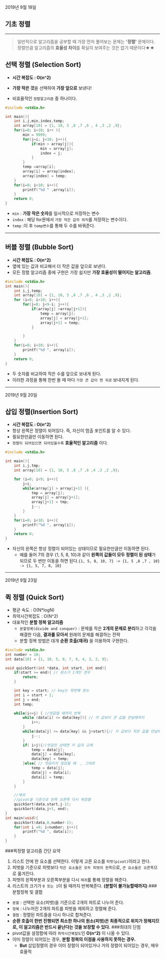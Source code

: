 2019년 9월 18일

기초 정렬
---------

---

> 일반적으로 알고리즘을 공부할 때 가장 먼저 풀어보는 문제는 **'정렬'** 문제이다. 정렬만큼 알고리즘의 **효율성 차이**를 확실히 보여주는 것은 없기 때문이다★★

선택 정렬 (Selection Sort)
--------------------------

-	**시간 복잡도 : O(n^2)**
-	**가장 작은 것**을 선택하여 **가장 앞으로** 보낸다!

-	비효율적인 `정렬알고리즘` 중 하나이다.

```C++
#include <stdio.h>

int main(){
	int i,j,min,index,temp;
	int array[10] = {1, 10, 5 ,8 ,7 ,6 , 4 ,3 ,2 ,9};
	for(i=0; i<10; i++ ){
		min = 9999;
		for(j=i; j<10; j++){
			if(min > array[j]){
				min = array[j];
				index = j;
			}
		}
		temp =array[i];
		array[i] = array[index];
		array[index] = temp;
	}
	for(i=0; i<10; i++){
		printf("%d " ,array[i]);
	}
	return 0;
}
```

-	`min` : **가장 작은 숫자**를 일시적으로 저장하는 변수
-	`index` : 해당 for문에서 `가장 작은 값의 위치`를 저장하는 변수이다.
-	`temp` :이 후 `temp변수`를 통해 두 수를 바꿔준다.

---

버블 정렬 (Bubble Sort)
-----------------------

-	**시간 복잡도 : O(n^2)**
-	옆에 있는 값과 비교해서 더 작은 값을 앞으로 보낸다.
-	모든 정렬 알고리즘 중에 구현은 가장 쉽지만 **가장 효율성이 떨어지는 알고리즘**.

```C++
#include <stdio.h>
int main(){
	int i,j,temp;
	int array[10] = {1, 10, 5 ,8 ,7 ,6 , 4 ,3 ,2 ,9};
	for (i=0; i<10; i++){
		for(j=0; j<9-i; j++){
			if(array[j] >array[j+1]){
				temp = array[j];
				array[j] = array[j+1];
				array[j+1] = temp;
			}

		}
	}
	for(i=0; i<10; i++){
		printf("%d ", array[i]);
	}
	return 0;
}
```

-	두 숫자를 비교하여 작은 수를 앞으로 보내게 된다.
-	이러한 과정을 통해 한번 돌 때 마다 `가장 큰 값이 맨 뒤로` 보내지게 된다.

---

2019년 9월 20일

삽입 정렬(Insertion Sort)
-------------------------

-	**시간 복잡도 : O(n^2)**
-	항상 왼쪽은 정렬이 되어있다. 즉, 자신이 멈출 포인트를 알 수 있다.
-	필요한만큼만 이동하면 된다.
-	`정렬이 되어있으면 되어있을수록` **효율적인 알고리즘** 이다.

```C++
#include <stdio.h>

int main(){
	int i,j,tmp;
	int array[10] = {1, 10, 5 ,8 ,7 ,6 ,4 ,3 ,2 ,9};

	for (i=0; i<9; i++){
		j=i;
		while(array[j] > array[j+1] ){
			tmp = array[j];
			array[j] = array[j+1];
			array[j+1] = tmp;
			j--;
		}
	}
	for(i=0; i<10; i++){
		printf("%d ", array[i]);
	}
	return 0;
}
```

-	자신의 왼쪽은 항상 정렬이 되어있는 상태이므로 필요한만큼만 이동하면 된다.
	-	예를 들어 7의 경우 {1, 5, 8, 10}과 같이 **왼쪽의 값들이 모두 정렬이 된 상태**가 되므로 두 번만 이동을 하면 된다.`{1, 5, 8, 10, 7} -> {1, 5 ,8 ,7 , 10} -> {1, 5, 7, 8, 10}`

---

2019년 9월 23일

퀵 정렬 (Quick Sort)
--------------------

-	평균 속도 : O(N*logN)
-	최악시간복잡도 : O(N^2)
-	대표적인 **분할 정복 알고리즘**
	-	`분할정복(divide and conquer)` : 문제를 작은 **2개의 문제로 분리**하고 각각을 해결한 다음, **결과를 모아서** 원래의 문제를 해결하는 전략
	-	분할 정복 방법은 대개 **순환 호출(재귀)** 을 이용하여 구현한다.

```C++
#include <stdio.h>
int number = 10;
int data[10] = {1, 10, 5, 8, 7, 6, 4, 3, 2, 9};

void quickSort(int *data, int start, int end){
    if(start >= end){ // 원소가 1개인 경우
        return;
    }

    int key = start; // key는 첫번째 원소
    int i = start + 1;
    int j = end;
    int temp;

    while(i<=j) { //엇갈릴 때까지 반복
        while (data[i] <= data[key]){ // 키 값보다 큰 값을 만날때까지
            i++;
        }
        while(data[j] >= data[key] && j>start){// 키 값보다 작은 값을 만날때까지 , 왼쪽에 있는 값이 key값과 교체를 하므로 왼쪽만 체크
            j--;
        }
        if( i>j){//엇갈린 상태면 키 값과 교체
            temp = data[j];
            data[j] = data[key];
            data[key] = temp;
        }else{ // 엇갈리지 않았을 때  , 그대로
            temp = data[j];
            data[j] = data[i];
            data[i] = temp;
        }
    }

    //재귀
    //pivot을 기준으로 왼쪽 오른쪽 다시 퀵정렬
    quickSort(data,start,j-1);
    quickSort(data,j+1, end);
}
int main(void){
    quickSort(data,0,number-1);
    for(int i =0; i<number; i++){
        printf("%d ", data[i]);
    }
}
```

###퀵정렬 알고리즘 간단 요약
1. 리스트 안에 한 요소를 선택한다. 이렇게 고른 요소를 `피벗(pivot)`이라고 한다.
2. 피벗을 기준으로 피벗보다 `작은 요소들은 모두 피벗의 왼쪽`으로, `큰 요소들은 오른쪽`으로 옮겨진다.
3. 피벗의 왼쪽부분과 오른쪽부분을 다시 `재귀`를 통해 정렬을 해준다.
4. 리스트의 크기가 `0 또는 1`이 될 때까지 반복해준다. **(분할이 불가능할때까지)**
###분할정복 및 결합
- `분할` : 선택한 요소(피벗)을 기준으로 2개의 파트로 나누어 준다.
- `정복` : 나누어진 2개의 파트를 피벗을 제외하고 정렬해 준다.
- `결합` : 정렬된 파트들을 다시 하나로 합쳐준다.
- **순환 호출이 한번 진행되면 최소한 하나의 원소(피벗)은 최종적으로 위치가 정해지므로, 이 알고리즘은 반드시 끝난다는 것을 보장할 수 있다.**
###최대의 단점
 - pivot값을 설정함에 따라 `최악시간복잡도`인 **O(n^2)** 이 나올 수 있다.
  - 이미 정렬이 되어있는 경우, **분할 정복의 이점을 사용하지 못하는 경우.**
    -  **But** 삽입정렬의 경우 이미 정렬이 되어있거나 거의 정렬이 되어있는 경우, 매우 효율적